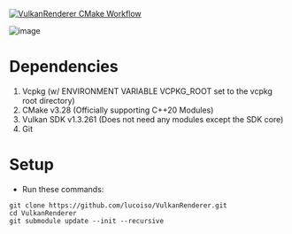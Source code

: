 [![VulkanRenderer CMake Workflow](https://github.com/lucoiso/VulkanRenderer/actions/workflows/windows-x64-cmake-release.yml/badge.svg)](https://github.com/lucoiso/VulkanRenderer/actions/workflows/windows-x64-cmake-release.yml)

![image](https://github.com/lucoiso/VulkanRenderer/assets/77353979/cee86fe8-dfe2-4561-b378-1ba3925a7ce4)

# Dependencies

1.  Vcpkg (w/ ENVIRONMENT VARIABLE VCPKG_ROOT set to the vcpkg root directory)
2.  CMake v3.28 (Officially supporting C++20 Modules)
3.  Vulkan SDK v1.3.261 (Does not need any modules except the SDK core)
4.  Git

# Setup

-  Run these commands:

```
git clone https://github.com/lucoiso/VulkanRenderer.git
cd VulkanRenderer
git submodule update --init --recursive
```
